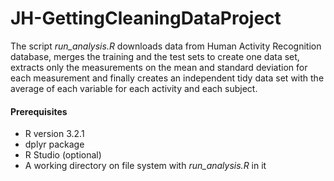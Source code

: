# JH-GettingCleaningDataProject

The script *run_analysis.R* downloads data from Human Activity Recognition database, merges the training and the test sets to create one data set, extracts only the measurements on the mean and standard deviation for each measurement and finally creates an independent tidy data set with the average of each variable for each activity and each subject. 

#### Prerequisites
* R version 3.2.1
* dplyr package
* R Studio (optional)
* A working directory on file system with *run_analysis.R* in it
